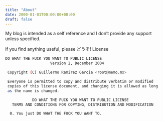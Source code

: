 ```yaml
---
title: "About"
date: 2000-01-01T00:00:00+00:00
draft: false
---
```


My blog is intended as a self reference and I don’t provide any support unless specified.

If you find anything useful, please どうぞ!
License

```bash
DO WHAT THE FUCK YOU WANT TO PUBLIC LICENSE
                    Version 2, December 2004

 Copyright (C) Guillermo Ramirez Garcia <root@memo.mx>

 Everyone is permitted to copy and distribute verbatim or modified
 copies of this license document, and changing it is allowed as long
 as the name is changed.

            DO WHAT THE FUCK YOU WANT TO PUBLIC LICENSE
   TERMS AND CONDITIONS FOR COPYING, DISTRIBUTION AND MODIFICATION

  0. You just DO WHAT THE FUCK YOU WANT TO.
```